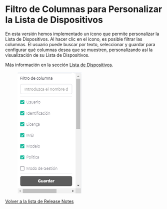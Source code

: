 # Filtro de Columnas para Personalizar la Lista de Dispositivos

En esta versión hemos implementado un ícono que permite personalizar la Lista de Dispositivos. Al hacer clic en el ícono, es posible filtrar las columnas. El usuario puede buscar por texto, seleccionar y guardar para configurar qué columnas desea que se muestren, personalizando así la visualización de su Lista de Dispositivos.

Más información en la sección [Lista de Dispositivos](../../portal/dispositivos/lista-de-dispositivos/).

<figure><img src="../../.gitbook/assets/image (277).png" alt=""><figcaption></figcaption></figure>

[Volver a la lista de Release Notes](broken-reference)
